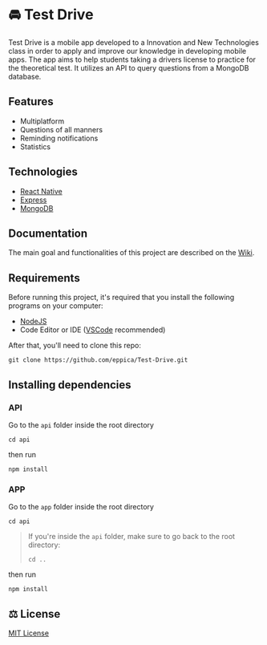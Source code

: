 # :oncoming_automobile: Test Drive

Test Drive is a mobile app developed to a Innovation and New Technologies class in order to apply and improve our knowledge in developing mobile apps. The app aims to help students taking a drivers license to practice for the theoretical test. It utilizes an API to query questions from a MongoDB database.

## Features
- Multiplatform
- Questions of all manners
- Reminding notifications
- Statistics

## Technologies
- [React Native](https://reactnative.dev)
- [Express](https://expressjs.com)
- [MongoDB](https://www.mongodb.com/1)

## Documentation
The main goal and functionalities of this project are described on the [Wiki](https://github.com/eppica/Test-Drive/wiki).

## Requirements

Before running this project, it's required that you install the following programs on your computer:
- [NodeJS](https://nodejs.org/en/)
- Code Editor or IDE ([VSCode](https://code.visualstudio.com) recommended)

After that, you'll need to clone this repo:
```
git clone https://github.com/eppica/Test-Drive.git
```

## Installing dependencies

### API
Go to the `api` folder inside the root directory
```
cd api
```
then run
```
npm install
```

### APP
Go to the `app` folder inside the root directory
```
cd api
```
> If you're inside the `api` folder, make sure to go back to the root directory:
> ```
> cd ..
> ```

then run
```
npm install
```

## :balance_scale: License
[MIT License](https://github.com/eppica/Test-Drive/blob/main/LICENSE)
